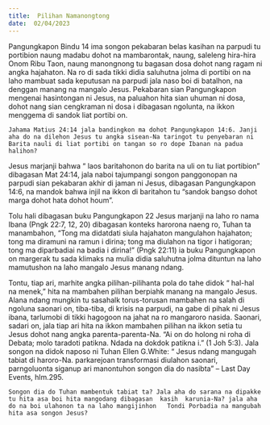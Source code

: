 ```yaml
---
title:  Pilihan Namanongtong
date:  02/04/2023
---
```


Pangungkapon  Bindu  14  ima  songon  pekabaran  belas  kasihan  na parpudi  tu  portibion naung  madabu dohot  na  mambarontak, naung, saleleng  hira-hira Onom Ribu Taon, naung  manongnong  tu bagasan dosa dohot  nang  ragam ni angka  hajahaton. Na ro di sada tikki didia saluhutna jolma di portibi on  na  laho  mambuat sada keputusan  na parpudi jala naso boi di batalhon, na denggan  manang  na mangalo Jesus. Pekabaran sian Pangungkapon mengenai hasintongan  ni Jesus, na paluahon hita sian uhuman  ni dosa, dohot nang  sian  cengkraman ni dosa i dibagasan  ngolunta, na ikkon  menggema di sandok liat  portibi on.

`Jahama Matius 24:14 jala bandingkon ma dohot Pangungkapon 14:6. Janji aha do na dilehon Jesus tu angka sisean-Na taringot tu penyebaran ni Barita nauli di liat portibi on tangan so ro dope Ibanan na padua halihon?`

Jesus  marjanji  bahwa “ laos baritahonon do barita na uli on tu liat portibion” dibagasan Mat 24:14, jala naboi  tajumpangi  songon  panggonopan na parpudi  sian pekabaran akhir di jaman ni Jesus, dibagasan Pangungkapon 14:6, na mandok bahwa injil na ikkon di baritahon tu “sandok bangso dohot marga dohot hata dohot houm”.

Tolu hali dibagasan buku Pangungkapon 22 Jesus marjanji na laho ro nama Ibana (Pngk 22:7, 12, 20) dibagasan konteks harorona naeng  ro, Tuhan ta manambahon, “Tong ma didatdati siula hajahaton mangulahon hajahaton; tong ma diramuni na ramun i dirina; tong ma diulahon na tigor i hatigoran; tong ma diparbadiai na badia i dirina!” (Pngk 22:11) ia buku Pangungkapon on margerak tu sada klimaks na mulia didia saluhutna jolma  dituntun na laho  mamutushon  na laho mangalo Jesus manang  ndang.

Tontu, tiap ari, marhite angka pilihan-pilihanta pola do tahe didok “ hal-hal na menek,” hita na mambahen  pilihan  berpiahk manang na mangalo Jesus. Alana ndang  mungkin tu sasahalk torus-torusan  mambahen na salah  di ngoluna saonari on, tiba-tiba, di krisis  na parpudi, na gabe di pihak ni Jesus  ibana, tarlumobi di tikki  hagogoon na jahat na ro mangaroro nasida. Saonari, sadari on, jala tiap ari hita na ikkon  mambahen  pilihan na ikkon setia tu Jesus dohot  nang  angka parenta-parenta-Na. “Ai on do holong ni roha di Debata; molo taradoti patikna. Ndada na dokdok patikna i.” (1 Joh 5:3). Jala songon  na didok  naposo  ni Tuhan  Ellen G.White: “ Jesus ndang  mangugah tabiat di haroro-Na. parkarejoan  transformasi diulahon saonari, parngoluonta siganup ari manontuhon songon dia do nasibta” – Last Day Events, hlm.295.

`Songon dia do Tuhan mambentuk tabiat ta? Jala aha do sarana na dipakke tu hita asa boi hita mangodang dibagasan  kasih  karunia-Na? jala aha do na boi ulahonon ta na laho mangijinhon   Tondi Porbadia na mangubah hita asa songon Jesus?`
